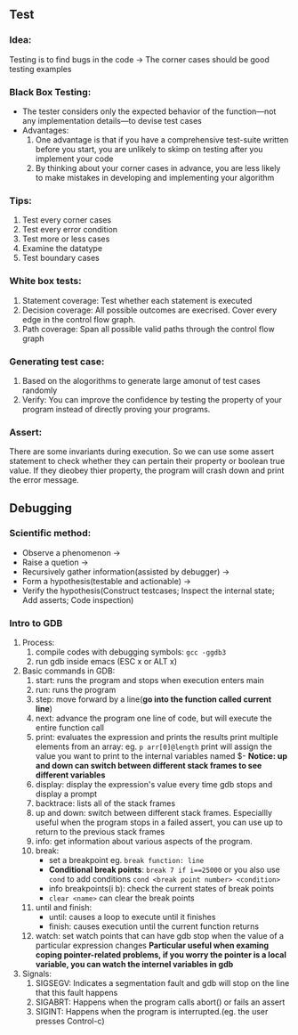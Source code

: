 ## Test
### Idea:
   Testing is to find bugs in the code -> The corner cases should be good testing examples
### Black Box Testing:
   - The tester considers only the expected behavior of the function—not any implementation details—to devise test cases
   - Advantages:
     1. One advantage is that if you have a comprehensive test-suite written before you start, you are unlikely to skimp on testing after you implement your code
     2. By thinking about your corner cases in advance, you are less likely to make mistakes in developing and implementing your algorithm
### Tips:
   1. Test every corner cases
   2. Test every error condition
   3. Test more or less cases
   4. Examine the datatype
   5. Test boundary cases
### White box tests:
   1. Statement coverage:
      Test whether each statement is executed
   2. Decision coverage:
      All possible outcomes are execrised. Cover every edge in the control flow graph.
   3. Path coverage:
      Span all possible valid paths through the control flow graph

### Generating test case:
   1. Based on the alogorithms to generate large amonut of test cases randomly
   2. Verify: You can improve the confidence by testing the property of your program instead of directly proving your programs.
### Assert:
   There are some invariants during execution. So we can use some assert statement to check whether they can pertain their property or boolean true value. If they dieobey thier property, the program will crash down and print the error message.


## Debugging
### Scientific method:
   - Observe a phenomenon -> 
   - Raise a quetion -> 
   - Recursively gather information(assisted by debugger) -> 
   - Form a  hypothesis(testable and actionable) -> 
   - Verify the hypothesis(Construct testcases; Inspect the internal state; Add asserts; Code inspection)
### Intro to GDB 
1. Process:
      1. compile codes with debugging symbols: `gcc -ggdb3`
      2. run gdb inside emacs (ESC x or ALT x)
2. Basic commands in GDB:
      1. start: 
         runs the program and stops when execution enters main
      2. run: 
         runs the program
      3. step: 
         move forward by a line(**go into the function called current line**)
      4. next: 
         advance the program one line of code, but will execute the entire function call
      5. print: 
         evaluates the expression and prints the results
         print multiple elements from an array: eg. `p arr[0]@length`
         print will assign the value you want to print to the internal variables named $-
         **Notice: up and down can switch between different stack frames to see different variables**
      6. display: 
         display the expression's value every time gdb stops and display a prompt
      7. backtrace: lists all of the stack frames
      8. up and down:
         switch between different stack frames.
         Especiallly useful when the program stops in a failed assert, you can use up to return to the previous stack frames
      9. info:
         get information about various aspects of the program.
     10. break:
         - set a breakpoint
         eg. `break function: line`
         - **Conditional break points**:
           `break 7 if i==25000` or you also use `cond` to add conditions
           `cond <break point number> <condition>`
         - info breakpoints(i b): check the current states of break points 
         - `clear <name>` can clear the break points
     11. until and finish:
         - until: causes a loop to execute until it finishes
         - finish: causes execution until the current function returns
     12. watch:
         set watch points that can have gdb stop when the value of a particular expression changes 
         **Particular useful when examing coping pointer-related problems, if you worry the pointer is a local variable, you can watch the internel variables in gdb**
3. Signals:
   1. SIGSEGV:
      Indicates a segmentation fault and gdb will stop on the line that this fault happens
   2. SIGABRT:
      Happens when the program calls abort() or fails an assert
   3. SIGINT:
      Happens when the program is interrupted.(eg. the user presses Control-c)
